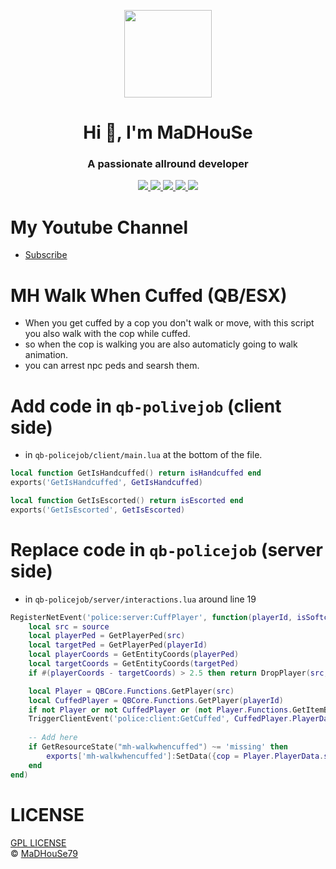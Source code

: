 <p align="center">
    <img width="140" src="https://icons.iconarchive.com/icons/iconarchive/red-orb-alphabet/128/Letter-M-icon.png" />  
    <h1 align="center">Hi 👋, I'm MaDHouSe</h1>
    <h3 align="center">A passionate allround developer </h3>    
</p>

<p align="center">
    <a href="https://github.com/MH-Scripts/mh-walkwhencuffed/issues">
        <img src="https://img.shields.io/github/issues/MH-Scripts/mh-walkwhencuffed"/> 
    </a>
    <a href="https://github.com/MH-Scripts/mh-walkwhencuffed/watchers">
        <img src="https://img.shields.io/github/watchers/MH-Scripts/mh-walkwhencuffed"/> 
    </a> 
    <a href="https://github.com/MH-Scripts/mh-walkwhencuffed/network/members">
        <img src="https://img.shields.io/github/forks/MH-Scripts/mh-walkwhencuffed"/> 
    </a>  
    <a href="https://github.com/MH-Scripts/mh-walkwhencuffed/stargazers">
        <img src="https://img.shields.io/github/stars/MH-Scripts/mh-walkwhencuffed?color=white"/> 
    </a>
    <a href="https://github.com/MH-Scripts/mh-walkwhencuffed/blob/main/LICENSE">
        <img src="https://img.shields.io/github/license/MH-Scripts/mh-walkwhencuffed?color=black"/> 
    </a>      
</p>

# My Youtube Channel
- [Subscribe](https://www.youtube.com/@MaDHouSe79) 

# MH Walk When Cuffed (QB/ESX)
- When you get cuffed by a cop you don't walk or move, with this script you also walk with the cop while cuffed.
- so when the cop is walking you are also automaticly going to walk animation.
- you can arrest npc peds and searsh them.

# Add code in `qb-polivejob` (client side)
- in `qb-policejob/client/main.lua` at the bottom of the file.
```lua
local function GetIsHandcuffed() return isHandcuffed end
exports('GetIsHandcuffed', GetIsHandcuffed)
```

```lua
local function GetIsEscorted() return isEscorted end
exports('GetIsEscorted', GetIsEscorted)
```

# Replace code in `qb-policejob` (server side)
- in `qb-policejob/server/interactions.lua` around line 19
```lua
RegisterNetEvent('police:server:CuffPlayer', function(playerId, isSoftcuff)
    local src = source
    local playerPed = GetPlayerPed(src)
    local targetPed = GetPlayerPed(playerId)
    local playerCoords = GetEntityCoords(playerPed)
    local targetCoords = GetEntityCoords(targetPed)
    if #(playerCoords - targetCoords) > 2.5 then return DropPlayer(src, 'Attempted exploit abuse') end

    local Player = QBCore.Functions.GetPlayer(src)
    local CuffedPlayer = QBCore.Functions.GetPlayer(playerId)
    if not Player or not CuffedPlayer or (not Player.Functions.GetItemByName('handcuffs') and Player.PlayerData.job.type ~= 'leo') then return end
    TriggerClientEvent('police:client:GetCuffed', CuffedPlayer.PlayerData.source, Player.PlayerData.source, isSoftcuff)
    
    -- Add here
    if GetResourceState("mh-walkwhencuffed") ~= 'missing' then
        exports['mh-walkwhencuffed']:SetData({cop = Player.PlayerData.source, suspect = CuffedPlayer.PlayerData.source})
    end
end)
```

# LICENSE
[GPL LICENSE](./LICENSE)<br />
&copy; [MaDHouSe79](https://www.youtube.com/@MaDHouSe79)